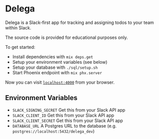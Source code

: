 # Delega

Delega is a Slack-first app for tracking and assigning todos to your team within Slack.

The source code is provided for educational purposes only.

To get started:

- Install dependencies with `mix deps.get`
- Setup your environment variables (see below)
- Setup your database with `./sql/setup.sh`
- Start Phoenix endpoint with `mix phx.server`

Now you can visit [`localhost:4000`](http://localhost:4000) from your browser.

## Environment Variables

- `SLACK_SIGNING_SECRET` Get this from your Slack API app
- `SLACK_CLIENT_ID` Get this from your Slack API app
- `SLACK_CLIENT_SECRET` Get this from your Slack API app
- `DATABASE_URL` A Postgres URL to the database (e.g. `postgres://localhost:5432/delega_dev`)

